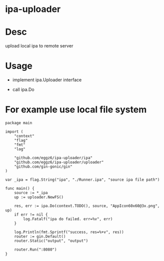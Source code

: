 # ipa-uploader

# Desc 

upload local ipa to remote server

# Usage

- implement ipa.Uploader interface

- call ipa.Do

# For example use local file system

```
package main

import (
	"context"
	"flag"
	"fmt"
	"log"

	"github.com/eggz6/ipa-uploader/ipa"
	"github.com/eggz6/ipa-uploader/uploader"
	"github.com/gin-gonic/gin"
)

var _ipa = flag.String("ipa", "./Runner.ipa", "source ipa file path")

func main() {
	source := *_ipa
	up := uploader.NewFS()

	res, err := ipa.Do(context.TODO(), source, "AppIcon60x60@3x.png", up)
	if err != nil {
		log.Fatalf("ipa do failed. err=%v", err)
	}

	log.Println(fmt.Sprintf("success, res=%+v", res))
	router := gin.Default()
	router.Static("output", "output")

	router.Run(":8080")
}

```



